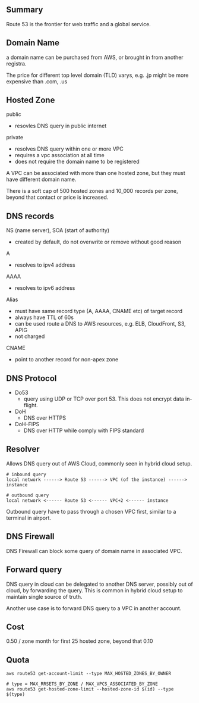 ## Summary

Route 53 is the frontier for web traffic and a global service.

## Domain Name

a domain name can be purchased from AWS, or brought in from another registra.

The price for different top level domain (TLD) varys, e.g. .jp might be more expensive than .com, .us

## Hosted Zone

public
- resovles DNS query in public internet

private
- resolves DNS query within one or more VPC
- requires a vpc association at all time
- does not require the domain name to be registered

A VPC can be associated with more than one hosted zone, but they must have different domain name.

There is a soft cap of 500 hosted zones and 10_000 records per zone, beyond that contact or price is increased.

## DNS records

NS (name server), SOA (start of authority)
- created by default, do not overwrite or remove without good reason

A
- resolves to ipv4 address

AAAA
- resolves to ipv6 address

Alias
- must have same record type (A, AAAA, CNAME etc) of target record
- always have TTL of 60s
- can be used route a DNS to AWS resources, e.g. ELB, CloudFront, S3, APIG
- not charged

CNAME
- point to another record for non-apex zone

## DNS Protocol

- Do53
  - query using UDP or TCP over port 53. This does not encrypt data in-flight.
- DoH
  - DNS over HTTPS
- DoH-FIPS
  - DNS over HTTP while comply with FIPS standard

## Resolver

Allows DNS query out of AWS Cloud, commonly seen in hybrid cloud setup.

```
# inbound query
local network ------> Route 53 ------> VPC (of the instance) ------> instance

# outbound query
local network <------ Route 53 <------ VPC+2 <------ instance
```

Outbound query have to pass through a chosen VPC first, similar to a terminal in airport.

## DNS Firewall

DNS Firewall can block some query of domain name in associated VPC.

## Forward query

DNS query in cloud can be delegated to another DNS server, possibly out of cloud, by forwarding the query. This is common in hybrid cloud setup to maintain single source of truth.

Another use case is to forward DNS query to a VPC in another account.

## Cost

0.50 / zone month for first 25 hosted zone, beyond that 0.10

## Quota

```shell
aws route53 get-account-limit --type MAX_HOSTED_ZONES_BY_OWNER

# type = MAX_RRSETS_BY_ZONE / MAX_VPCS_ASSOCIATED_BY_ZONE
aws route53 get-hosted-zone-limit --hosted-zone-id $(id) --type $(type)
```
